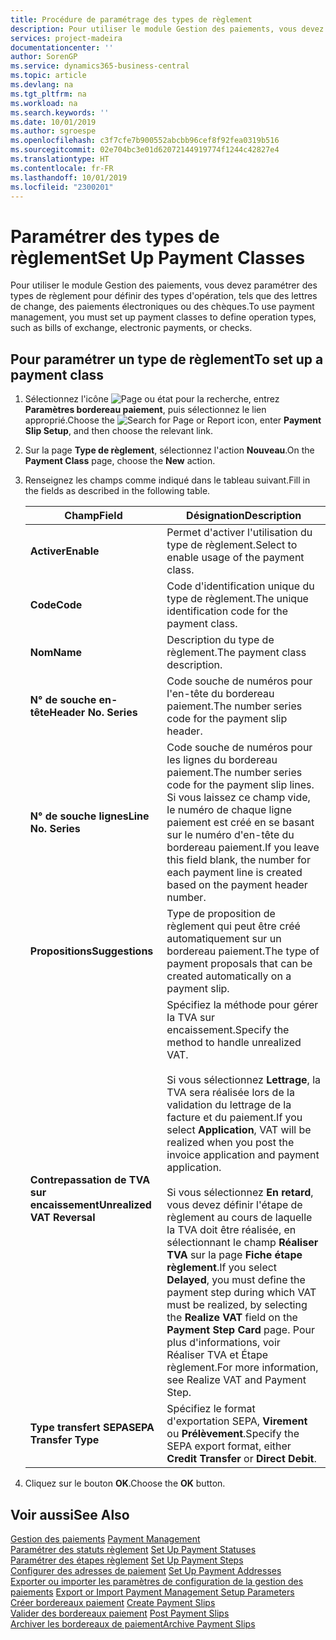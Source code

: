 ```yaml
---
title: Procédure de paramétrage des types de règlement
description: Pour utiliser le module Gestion des paiements, vous devez paramétrer des types de règlement pour définir des types d'opération, tels que des lettres de change, des paiements électroniques ou des chèques.
services: project-madeira
documentationcenter: ''
author: SorenGP
ms.service: dynamics365-business-central
ms.topic: article
ms.devlang: na
ms.tgt_pltfrm: na
ms.workload: na
ms.search.keywords: ''
ms.date: 10/01/2019
ms.author: sgroespe
ms.openlocfilehash: c3f7cfe7b900552abcbb96cef8f92fea0319b516
ms.sourcegitcommit: 02e704bc3e01d62072144919774f1244c42827e4
ms.translationtype: HT
ms.contentlocale: fr-FR
ms.lasthandoff: 10/01/2019
ms.locfileid: "2300201"
---
```

# <a name="set-up-payment-classes"></a><span data-ttu-id="db8a4-103">Paramétrer des types de règlement</span><span class="sxs-lookup"><span data-stu-id="db8a4-103">Set Up Payment Classes</span></span>
<span data-ttu-id="db8a4-104">Pour utiliser le module Gestion des paiements, vous devez paramétrer des types de règlement pour définir des types d'opération, tels que des lettres de change, des paiements électroniques ou des chèques.</span><span class="sxs-lookup"><span data-stu-id="db8a4-104">To use payment management, you must set up payment classes to define operation types, such as bills of exchange, electronic payments, or checks.</span></span>  

## <a name="to-set-up-a-payment-class"></a><span data-ttu-id="db8a4-105">Pour paramétrer un type de règlement</span><span class="sxs-lookup"><span data-stu-id="db8a4-105">To set up a payment class</span></span>  

1.  <span data-ttu-id="db8a4-106">Sélectionnez l'icône ![Page ou état pour la recherche](../../media/ui-search/search_small.png "Page ou état pour la recherche"), entrez **Paramètres bordereau paiement**, puis sélectionnez le lien approprié.</span><span class="sxs-lookup"><span data-stu-id="db8a4-106">Choose the ![Search for Page or Report](../../media/ui-search/search_small.png "Search for Page or Report icon") icon, enter **Payment Slip Setup**, and then choose the relevant link.</span></span>  
2.  <span data-ttu-id="db8a4-107">Sur la page **Type de règlement**, sélectionnez l'action **Nouveau**.</span><span class="sxs-lookup"><span data-stu-id="db8a4-107">On the **Payment Class** page, choose the **New** action.</span></span>  
3.  <span data-ttu-id="db8a4-108">Renseignez les champs comme indiqué dans le tableau suivant.</span><span class="sxs-lookup"><span data-stu-id="db8a4-108">Fill in the fields as described in the following table.</span></span>  

    |<span data-ttu-id="db8a4-109">Champ</span><span class="sxs-lookup"><span data-stu-id="db8a4-109">Field</span></span>|<span data-ttu-id="db8a4-110">Désignation</span><span class="sxs-lookup"><span data-stu-id="db8a4-110">Description</span></span>|  
    |---------------------------------|---------------------------------------|  
    |<span data-ttu-id="db8a4-111">**Activer**</span><span class="sxs-lookup"><span data-stu-id="db8a4-111">**Enable**</span></span>|<span data-ttu-id="db8a4-112">Permet d'activer l'utilisation du type de règlement.</span><span class="sxs-lookup"><span data-stu-id="db8a4-112">Select to enable usage of the payment class.</span></span>|  
    |<span data-ttu-id="db8a4-113">**Code**</span><span class="sxs-lookup"><span data-stu-id="db8a4-113">**Code**</span></span>|<span data-ttu-id="db8a4-114">Code d'identification unique du type de règlement.</span><span class="sxs-lookup"><span data-stu-id="db8a4-114">The unique identification code for the payment class.</span></span>|  
    |<span data-ttu-id="db8a4-115">**Nom**</span><span class="sxs-lookup"><span data-stu-id="db8a4-115">**Name**</span></span>|<span data-ttu-id="db8a4-116">Description du type de règlement.</span><span class="sxs-lookup"><span data-stu-id="db8a4-116">The payment class description.</span></span>|  
    |<span data-ttu-id="db8a4-117">**N° de souche en-tête**</span><span class="sxs-lookup"><span data-stu-id="db8a4-117">**Header No. Series**</span></span>|<span data-ttu-id="db8a4-118">Code souche de numéros pour l'en-tête du bordereau paiement.</span><span class="sxs-lookup"><span data-stu-id="db8a4-118">The number series code for the payment slip header.</span></span>|  
    |<span data-ttu-id="db8a4-119">**N° de souche lignes**</span><span class="sxs-lookup"><span data-stu-id="db8a4-119">**Line No. Series**</span></span>|<span data-ttu-id="db8a4-120">Code souche de numéros pour les lignes du bordereau paiement.</span><span class="sxs-lookup"><span data-stu-id="db8a4-120">The number series code for the payment slip lines.</span></span> <span data-ttu-id="db8a4-121">Si vous laissez ce champ vide, le numéro de chaque ligne paiement est créé en se basant sur le numéro d'en-tête du bordereau paiement.</span><span class="sxs-lookup"><span data-stu-id="db8a4-121">If you leave this field blank, the number for each payment line is created based on the payment header number.</span></span>|  
    |<span data-ttu-id="db8a4-122">**Propositions**</span><span class="sxs-lookup"><span data-stu-id="db8a4-122">**Suggestions**</span></span>|<span data-ttu-id="db8a4-123">Type de proposition de règlement qui peut être créé automatiquement sur un bordereau paiement.</span><span class="sxs-lookup"><span data-stu-id="db8a4-123">The type of payment proposals that can be created automatically on a payment slip.</span></span>|  
    |<span data-ttu-id="db8a4-124">**Contrepassation de TVA sur encaissement**</span><span class="sxs-lookup"><span data-stu-id="db8a4-124">**Unrealized VAT Reversal**</span></span>|<span data-ttu-id="db8a4-125">Spécifiez la méthode pour gérer la TVA sur encaissement.</span><span class="sxs-lookup"><span data-stu-id="db8a4-125">Specify the method to handle unrealized VAT.</span></span><br /><br /> <span data-ttu-id="db8a4-126">Si vous sélectionnez **Lettrage**, la TVA sera réalisée lors de la validation du lettrage de la facture et du paiement.</span><span class="sxs-lookup"><span data-stu-id="db8a4-126">If you select **Application**, VAT will be realized when you post the invoice application and payment application.</span></span><br /><br /> <span data-ttu-id="db8a4-127">Si vous sélectionnez **En retard**, vous devez définir l'étape de règlement au cours de laquelle la TVA doit être réalisée, en sélectionnant le champ **Réaliser TVA** sur la page **Fiche étape règlement**.</span><span class="sxs-lookup"><span data-stu-id="db8a4-127">If you select **Delayed**, you must define the payment step during which VAT must be realized, by selecting the **Realize VAT** field on the **Payment Step Card** page.</span></span> <span data-ttu-id="db8a4-128">Pour plus d'informations, voir Réaliser TVA et Étape règlement.</span><span class="sxs-lookup"><span data-stu-id="db8a4-128">For more information, see Realize VAT and Payment Step.</span></span>|  
    |<span data-ttu-id="db8a4-129">**Type transfert SEPA**</span><span class="sxs-lookup"><span data-stu-id="db8a4-129">**SEPA Transfer Type**</span></span>|<span data-ttu-id="db8a4-130">Spécifiez le format d'exportation SEPA, **Virement** ou **Prélèvement**.</span><span class="sxs-lookup"><span data-stu-id="db8a4-130">Specify the SEPA export format, either **Credit Transfer** or **Direct Debit**.</span></span>|  

4.  <span data-ttu-id="db8a4-131">Cliquez sur le bouton **OK**.</span><span class="sxs-lookup"><span data-stu-id="db8a4-131">Choose the **OK** button.</span></span>  

## <a name="see-also"></a><span data-ttu-id="db8a4-132">Voir aussi</span><span class="sxs-lookup"><span data-stu-id="db8a4-132">See Also</span></span>  
 <span data-ttu-id="db8a4-133">[Gestion des paiements](payment-management.md) </span><span class="sxs-lookup"><span data-stu-id="db8a4-133">[Payment Management](payment-management.md) </span></span>  
 <span data-ttu-id="db8a4-134">[Paramétrer des statuts règlement](how-to-set-up-payment-statuses.md) </span><span class="sxs-lookup"><span data-stu-id="db8a4-134">[Set Up Payment Statuses](how-to-set-up-payment-statuses.md) </span></span>  
 <span data-ttu-id="db8a4-135">[Paramétrer des étapes règlement](how-to-set-up-payment-steps.md) </span><span class="sxs-lookup"><span data-stu-id="db8a4-135">[Set Up Payment Steps](how-to-set-up-payment-steps.md) </span></span>  
 <span data-ttu-id="db8a4-136">[Configurer des adresses de paiement](how-to-set-up-payment-addresses.md) </span><span class="sxs-lookup"><span data-stu-id="db8a4-136">[Set Up Payment Addresses](how-to-set-up-payment-addresses.md) </span></span>  
 <span data-ttu-id="db8a4-137">[Exporter ou importer les paramètres de configuration de la gestion des paiements](how-to-export-or-import-payment-management-setup-parameters.md) </span><span class="sxs-lookup"><span data-stu-id="db8a4-137">[Export or Import Payment Management Setup Parameters](how-to-export-or-import-payment-management-setup-parameters.md) </span></span>  
 <span data-ttu-id="db8a4-138">[Créer bordereaux paiement](how-to-create-payment-slips.md) </span><span class="sxs-lookup"><span data-stu-id="db8a4-138">[Create Payment Slips](how-to-create-payment-slips.md) </span></span>  
 <span data-ttu-id="db8a4-139">[Valider des bordereaux paiement](how-to-post-payment-slips.md) </span><span class="sxs-lookup"><span data-stu-id="db8a4-139">[Post Payment Slips](how-to-post-payment-slips.md) </span></span>  
 [<span data-ttu-id="db8a4-140">Archiver les bordereaux de paiement</span><span class="sxs-lookup"><span data-stu-id="db8a4-140">Archive Payment Slips</span></span>](how-to-archive-payment-slips.md)
